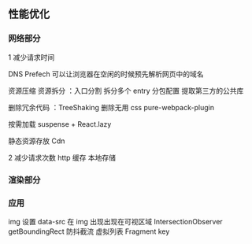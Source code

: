 ## 性能优化

### 网络部分

1 减少请求时间

DNS Prefech 可以让浏览器在空闲的时候预先解析网页中的域名

资源压缩
资源拆分 ：入口分割 拆分多个 entry 分包配置 提取第三方的公共库

删除冗余代码 ：TreeShaking 删除无用 css pure-webpack-plugin

按需加载 suspense + React.lazy

静态资源存放 Cdn

2 减少请求次数
http 缓存
本地存储

### 渲染部分

### 应用

img 设置 data-src 在 img 出现出现在可视区域 IntersectionObserver getBoundingRect
防抖截流
虚拟列表
Fragment
key

